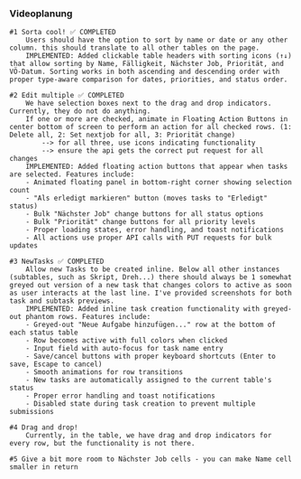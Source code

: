 ### Videoplanung ###

    #1 Sorta cool! ✅ COMPLETED
        Users should have the option to sort by name or date or any other column. this should translate to all other tables on the page.
        IMPLEMENTED: Added clickable table headers with sorting icons (↑↓) that allow sorting by Name, Fälligkeit, Nächster Job, Priorität, and VÖ-Datum. Sorting works in both ascending and descending order with proper type-aware comparison for dates, priorities, and status order.

    #2 Edit multiple ✅ COMPLETED
        We have selection boxes next to the drag and drop indicators. Currently, they do not do anything.
        If one or more are checked, animate in Floating Action Buttons in center bottom of screen to perform an action for all checked rows. (1: Delete all, 2: Set nextjob for all, 3: Priorität change)
            --> for all three, use icons indicating functionality
            --> ensure the api gets the correct put request for all changes
        IMPLEMENTED: Added floating action buttons that appear when tasks are selected. Features include:
        - Animated floating panel in bottom-right corner showing selection count
        - "Als erledigt markieren" button (moves tasks to "Erledigt" status)
        - Bulk "Nächster Job" change buttons for all status options
        - Bulk "Priorität" change buttons for all priority levels
        - Proper loading states, error handling, and toast notifications
        - All actions use proper API calls with PUT requests for bulk updates

    #3 NewTasks ✅ COMPLETED
        Allow new Tasks to be created inline. Below all other instances (subtables, such as Skript, Dreh...) there should always be 1 somewhat greyed out version of a new task that changes colors to active as soon as user interacts at the last line. I've provided screenshots for both task and subtask previews.
        IMPLEMENTED: Added inline task creation functionality with greyed-out phantom rows. Features include:
        - Greyed-out "Neue Aufgabe hinzufügen..." row at the bottom of each status table
        - Row becomes active with full colors when clicked
        - Input field with auto-focus for task name entry
        - Save/cancel buttons with proper keyboard shortcuts (Enter to save, Escape to cancel)
        - Smooth animations for row transitions
        - New tasks are automatically assigned to the current table's status
        - Proper error handling and toast notifications
        - Disabled state during task creation to prevent multiple submissions

    #4 Drag and drop!
        Currently, in the table, we have drag and drop indicators for every row, but the functionality is not there. 

    #5 Give a bit more room to Nächster Job cells - you can make Name cell smaller in return